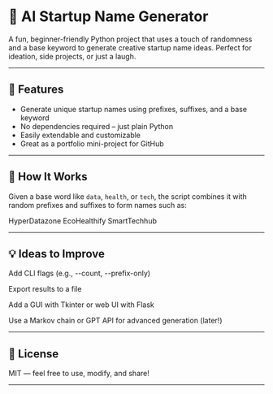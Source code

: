 # 🚀 AI Startup Name Generator

A fun, beginner-friendly Python project that uses a touch of randomness and a base keyword to generate creative startup name ideas. Perfect for ideation, side projects, or just a laugh.

---

## 📌 Features

- Generate unique startup names using prefixes, suffixes, and a base keyword
- No dependencies required – just plain Python
- Easily extendable and customizable
- Great as a portfolio mini-project for GitHub

---

## 🧠 How It Works

Given a base word like `data`, `health`, or `tech`, the script combines it with random prefixes and suffixes to form names such as:

HyperDatazone
EcoHealthify
SmartTechhub

---

## 💡 Ideas to Improve

Add CLI flags (e.g., --count, --prefix-only)

Export results to a file

Add a GUI with Tkinter or web UI with Flask

Use a Markov chain or GPT API for advanced generation (later!)

---

## 📄 License
MIT — feel free to use, modify, and share!

---


